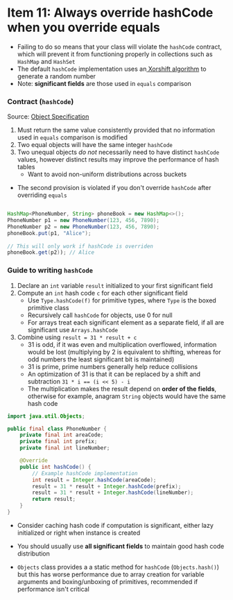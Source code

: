 # Item 11: Always override hashCode when you override equals
- Failing to do so means that your class will violate the `hashCode` contract, which will prevent it from functioning properly in collections such as `HashMap` and `HashSet`
- The default `hashCode` implementation uses an[ Xorshift algorithm](https://stackoverflow.com/questions/49172698/default-hashcode-implementation-for-java-objects) to generate a random number
- Note: **significant fields** are those used in `equals` comparison
### Contract (`hashCode`)
Source: [Object Specification](https://hg.openjdk.org/jdk8u/jdk8u/jdk/file/a71d26266469/src/share/classes/java/lang/Object.java#l65)
1. Must return the same value consistently provided that no information used in `equals` comparison is modified
2. Two equal objects will have the same integer `hashCode`
3. Two unequal objects *do not* necessarily need to have distinct `hashCode` values, however distinct results may improve the performance of hash tables
	- Want to avoid non-uniform distributions across buckets
- The second provision is violated if you don't override `hashCode` after overriding `equals`

```Java

HashMap<PhoneNumber, String> phoneBook = new HashMap<>();
PhoneNumber p1 = new PhoneNumber(123, 456, 7890);
PhoneNumber p2 = new PhoneNumber(123, 456, 7890);
phoneBook.put(p1, "Alice");
        
// This will only work if hashCode is overriden
phoneBook.get(p2)); // Alice
```

### Guide to writing `hashCode`
1. Declare an `int` variable `result` initialized to your first significant field
2. Compute an `int` hash code `c` for each other significant field
	- Use `Type.hashCode(f)` for primitive types, where `Type` is the boxed primitive class
	- Recursively call `hashCode` for objects, use 0 for null
	- For arrays treat each significant element as a separate field, if all are significant use `Arrays.hashCode`
3. Combine using `result = 31 * result + c`
	- 31 is odd, if it was even and multiplication overflowed, information would be lost (multiplying by 2 is equivalent to shifting, whereas for odd numbers the least significant bit is maintained)
	- 31 is prime, prime numbers generally help reduce collisions
	- An optimization of 31 is that it can be replaced by a shift and subtraction `31 * i == (i << 5) - i`
	- The multiplication makes the result depend on **order of the fields**, otherwise for example, anagram `String` objects would have the same hash code
```Java
import java.util.Objects;

public final class PhoneNumber {
    private final int areaCode;
    private final int prefix;
    private final int lineNumber;

    @Override
    public int hashCode() {
        // Example hashCode implementation
        int result = Integer.hashCode(areaCode);
        result = 31 * result + Integer.hashCode(prefix);
        result = 31 * result + Integer.hashCode(lineNumber);
        return result;
    }
}
```
- Consider caching hash code if computation is significant, either lazy initialized or right when instance is created
- You should usually use **all significant fields** to maintain good hash code distribution

- `Objects` class provides a a static method for `hashCode` (`Objects.hash()`) but this has worse performance due to array creation for variable arguments and boxing/unboxing of primitives, recommended if performance isn't critical
